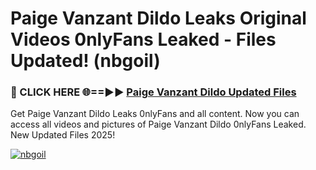 # Paige Vanzant Dildo Leaks Original Videos 0nlyFans Leaked - Files Updated! (nbgoil)

<h3>🔴 CLICK HERE 🌐==►► <a href="https://mediafile.pages.dev?q=Paige+Vanzant+Dildo&ref=D4RT" rel="nofollow">Paige Vanzant Dildo Updated Files</a></h3>

Get Paige Vanzant Dildo Leaks 0nlyFans and all content. Now you can access all videos and pictures of Paige Vanzant Dildo 0nlyFans Leaked. New Updated Files 2025!

[![nbgoil](https://github.com/user-attachments/assets/8c521d6e-e6e3-4a75-9320-d58ab9d79d5b)](https://mediafile.pages.dev?q=Paige+Vanzant+Dildo&ref=D4RT)